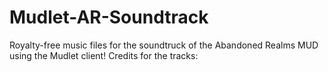 # Mudlet-AR-Soundtrack
Royalty-free music files for the soundtruck of the Abandoned Realms MUD using the Mudlet client!
Credits for the tracks:
